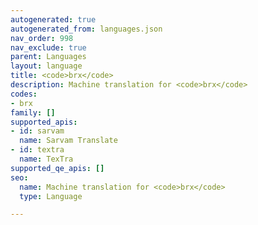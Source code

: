```yaml
---
autogenerated: true
autogenerated_from: languages.json
nav_order: 998
nav_exclude: true
parent: Languages
layout: language
title: <code>brx</code>
description: Machine translation for <code>brx</code>
codes:
- brx
family: []
supported_apis:
- id: sarvam
  name: Sarvam Translate
- id: textra
  name: TexTra
supported_qe_apis: []
seo:
  name: Machine translation for <code>brx</code>
  type: Language

---
```


